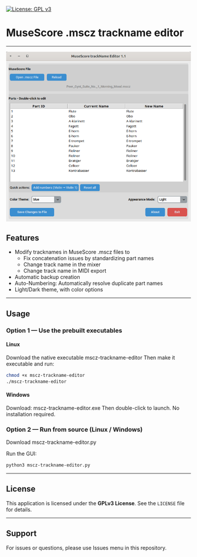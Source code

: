 [![License: GPL v3](https://img.shields.io/badge/License-GPL%20v3-blue.svg)](https://www.gnu.org/licenses/gpl-3.0.en.html)

# MuseScore .mscz trackname editor

---

![screenshot](trackname1.1.png)

## Features 

- Modify tracknames in MuseScore .mscz files to
    - Fix concatenation issues by standardizing part names
    - Change track name in the mixer
    - Change track name in MIDI export
- Automatic backup creation
- Auto-Numbering: Automatically resolve duplicate part names
- Light/Dark theme, with color options

---

## Usage

### Option 1 — Use the prebuilt executables

#### **Linux**
Download the native executable mscz-trackname-editor
Then make it executable and run:
```bash
chmod +x mscz-trackname-editor
./mscz-trackname-editor
````

#### **Windows**
Download: mscz-trackname-editor.exe
Then double-click to launch. No installation required.

### Option 2 — Run from source (Linux / Windows)

Download mscz-trackname-editor.py

Run the GUI:
```bash
python3 mscz-trackname-editor.py
````

---

## License

This application is licensed under the **GPLv3 License**. See the `LICENSE` file for details.

---

## Support
For issues or questions, please use Issues menu in this repository.
